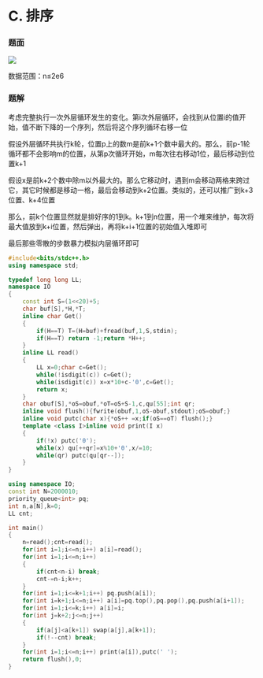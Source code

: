 # C. 排序

### 题面

![](http://www.ebola.pro/images/xsyr1547_c_1.png)

数据范围：n≤2e6

### 题解

考虑完整执行一次外层循环发生的变化。第i次外层循环，会找到从位置i的值开始，值不断下降的一个序列，然后将这个序列循环右移一位

假设外层循环共执行k轮，位置p上的数m是前k+1个数中最大的。那么，前p-1轮循环都不会影响m的位置，从第p次循环开始，m每次往右移动1位，最后移动到位置k+1

假设x是前k+2个数中除m以外最大的。那么它移动时，遇到m会移动两格来跨过它，其它时候都是移动一格，最后会移动到k+2位置。类似的，还可以推广到k+3位置、k+4位置

那么，前k个位置显然就是排好序的1到k。k+1到n位置，用一个堆来维护，每次将最大值放到k+i位置，然后弹出，再将k+i+1位置的初始值入堆即可

最后那些零散的步数暴力模拟内层循环即可

```cpp
#include<bits/stdc++.h>
using namespace std;

typedef long long LL;
namespace IO
{
    const int S=(1<<20)+5;
    char buf[S],*H,*T;
    inline char Get()
    {
        if(H==T) T=(H=buf)+fread(buf,1,S,stdin);
        if(H==T) return -1;return *H++;
    }
    inline LL read()
    {
        LL x=0;char c=Get();
        while(!isdigit(c)) c=Get();
        while(isdigit(c)) x=x*10+c-'0',c=Get();
        return x;
    }
    char obuf[S],*oS=obuf,*oT=oS+S-1,c,qu[55];int qr;
    inline void flush(){fwrite(obuf,1,oS-obuf,stdout);oS=obuf;}
    inline void putc(char x){*oS++ =x;if(oS==oT) flush();}
    template <class I>inline void print(I x)
    {
        if(!x) putc('0');
        while(x) qu[++qr]=x%10+'0',x/=10;
        while(qr) putc(qu[qr--]);
    }
}

using namespace IO;
const int N=2000010;
priority_queue<int> pq;
int n,a[N],k=0;
LL cnt;

int main()
{
    n=read();cnt=read();
    for(int i=1;i<=n;i++) a[i]=read();
    for(int i=1;i<=n;i++)
    {
        if(cnt<n-i) break;
        cnt-=n-i;k++;
    }
    for(int i=1;i<=k+1;i++) pq.push(a[i]);
    for(int i=k+1;i<=n;i++) a[i]=pq.top(),pq.pop(),pq.push(a[i+1]);
    for(int i=1;i<=k;i++) a[i]=i;
    for(int j=k+2;j<=n;j++)
    {
        if(a[j]<a[k+1]) swap(a[j],a[k+1]);
        if(!--cnt) break;
    }
    for(int i=1;i<=n;i++) print(a[i]),putc(' ');
    return flush(),0;
}
```

